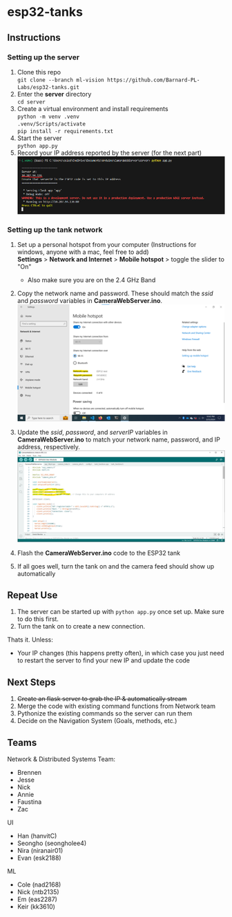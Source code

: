 # esp32-tanks

## Instructions

### Setting up the server
1. Clone this repo \
`git clone --branch ml-vision https://github.com/Barnard-PL-Labs/esp32-tanks.git`
2. Enter the __server__ directory \
`cd server`
3. Create a virtual environment and install requirements \
`python -m venv .venv` \
`.venv/Scripts/activate` \
`pip install -r requirements.txt`
4. Start the server \
`python app.py`
5. Record your IP address reported by the server (for the next part) \
![IP Address Example](ServerStartup.png)

### Setting up the tank network 
1. Set up a personal hotspot from your computer (Instructions for windows, anyone with a mac, feel free to add) \
__Settings__ > __Network and Internet__ > __Mobile hotspot__ > toggle the slider to "On"
    - Also make sure you are on the 2.4 GHz Band

2. Copy the network name and password. These should match the _ssid_ and _password_ variables in __CameraWebServer.ino__.
![Network Settings](NetworkSettings.png)

3. Update the _ssid_, _password_, and _serverIP_ variables in __CameraWebServer.ino__ to match your network name, password, and IP address, respectively.
![Updated Code](CodeParams.png)

4. Flash the __CameraWebServer.ino__ code to the ESP32 tank

5. If all goes well, turn the tank on and the camera feed should show up automatically

## Repeat Use
1. The server can be started up with `python app.py` once set up. Make sure to do this first.
2. Turn the tank on to create a new connection.

Thats it. Unless:
- Your IP changes (this happens pretty often), in which case you just need to restart the server to find your new IP and update the code

## Next Steps
1. ~~Create an flask server to grab the IP & automatically stream~~
2. Merge the code with existing command functions from Network team
2. Pythonize the existing commands so the server can run them
3. Decide on the Navigation System (Goals, methods, etc.)

## Teams
Network & Distributed Systems Team:
- Brennen
- Jesse
- Nick
- Annie
- Faustina
- Zac

UI
- Han (hanvitC)
- Seongho (seongholee4)
- Nira (niranair01)
- Evan (esk2188)

ML
- Cole (nad2168)
- Nick (ntb2135)
- Em (eas2287)
- Keir (kk3610)